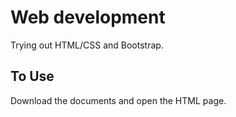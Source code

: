 # Web development

Trying out HTML/CSS and Bootstrap.

## To Use

Download the documents and open the HTML page.
